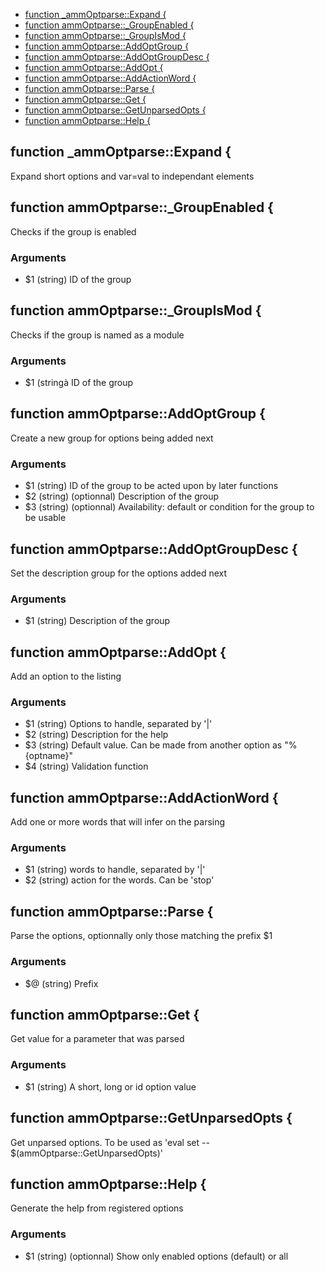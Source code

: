
* [function _ammOptparse::Expand {](#function-ammoptparseexpand-)
* [function ammOptparse::_GroupEnabled {](#function-ammoptparsegroupenabled-)
* [function ammOptparse::_GroupIsMod {](#function-ammoptparsegroupismod-)
* [function ammOptparse::AddOptGroup {](#function-ammoptparseaddoptgroup-)
* [function ammOptparse::AddOptGroupDesc {](#function-ammoptparseaddoptgroupdesc-)
* [function ammOptparse::AddOpt {](#function-ammoptparseaddopt-)
* [function ammOptparse::AddActionWord {](#function-ammoptparseaddactionword-)
* [function ammOptparse::Parse {](#function-ammoptparseparse-)
* [function ammOptparse::Get {](#function-ammoptparseget-)
* [function ammOptparse::GetUnparsedOpts {](#function-ammoptparsegetunparsedopts-)
* [function ammOptparse::Help {](#function-ammoptparsehelp-)


## function _ammOptparse::Expand {

Expand short options and var=val to independant elements

## function ammOptparse::_GroupEnabled {

  Checks if the group is enabled

### Arguments

* $1  (string) ID of the group

## function ammOptparse::_GroupIsMod {

 Checks if the group is named as a module

### Arguments

* $1  (stringà ID of the group

## function ammOptparse::AddOptGroup {

 Create a new group for options being added next

### Arguments

* $1  (string) ID of the group to be acted upon by later functions
* $2  (string) (optionnal) Description of the group
* $3  (string) (optionnal) Availability: default or condition for the group to be usable

## function ammOptparse::AddOptGroupDesc {

 Set the description group for the options added next

### Arguments

* $1  (string) Description of the group

## function ammOptparse::AddOpt {

 Add an option to the listing

### Arguments

* $1  (string) Options to handle, separated by '|'
* $2  (string) Description for the help
* $3  (string) Default value. Can be made from another option as "%{optname}"
* $4  (string) Validation function

## function ammOptparse::AddActionWord {

Add one or more words that will infer on the parsing

### Arguments

* $1  (string) words to handle, separated by '|'
* $2  (string) action for the words. Can be 'stop'

## function ammOptparse::Parse {

 Parse the options, optionnally only those matching the prefix $1

### Arguments

* $@  (string) Prefix

## function ammOptparse::Get {

Get value for a parameter that was parsed

### Arguments

* $1  (string) A short, long or id option value

## function ammOptparse::GetUnparsedOpts {

Get unparsed options. To be used as 'eval set -- $(ammOptparse::GetUnparsedOpts)'

## function ammOptparse::Help {

Generate the help from registered options

### Arguments

* $1  (string) (optionnal) Show only enabled options (default) or all

